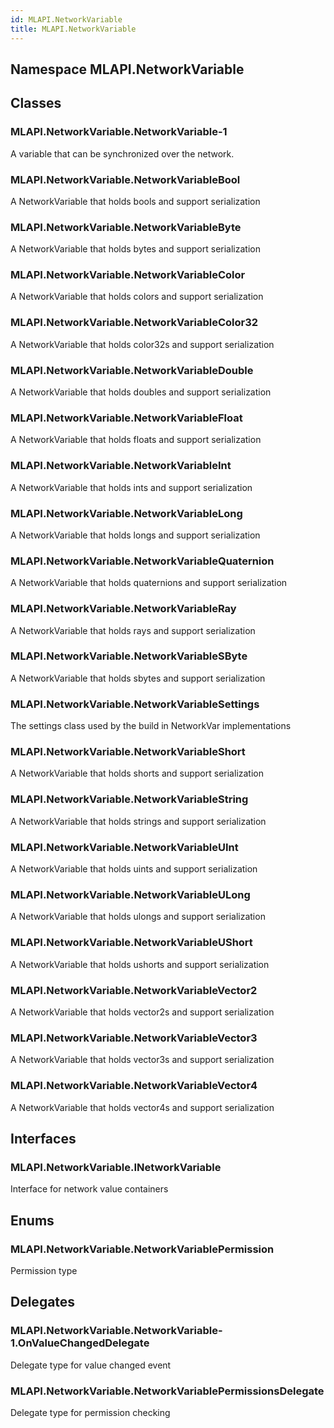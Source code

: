 ```yaml
---  
id: MLAPI.NetworkVariable  
title: MLAPI.NetworkVariable
---
```


## Namespace MLAPI.NetworkVariable

<div class="markdown level0 summary">

</div>

<div class="markdown level0 conceptual">

</div>

<div class="markdown level0 remarks">

</div>

## Classes

### MLAPI.NetworkVariable.NetworkVariable-1

<div class="section">

A variable that can be synchronized over the network.

</div>

### MLAPI.NetworkVariable.NetworkVariableBool

<div class="section">

A NetworkVariable that holds bools and support serialization

</div>

### MLAPI.NetworkVariable.NetworkVariableByte

<div class="section">

A NetworkVariable that holds bytes and support serialization

</div>

### MLAPI.NetworkVariable.NetworkVariableColor

<div class="section">

A NetworkVariable that holds colors and support serialization

</div>

### MLAPI.NetworkVariable.NetworkVariableColor32

<div class="section">

A NetworkVariable that holds color32s and support serialization

</div>

### MLAPI.NetworkVariable.NetworkVariableDouble

<div class="section">

A NetworkVariable that holds doubles and support serialization

</div>

### MLAPI.NetworkVariable.NetworkVariableFloat

<div class="section">

A NetworkVariable that holds floats and support serialization

</div>

### MLAPI.NetworkVariable.NetworkVariableInt

<div class="section">

A NetworkVariable that holds ints and support serialization

</div>

### MLAPI.NetworkVariable.NetworkVariableLong

<div class="section">

A NetworkVariable that holds longs and support serialization

</div>

### MLAPI.NetworkVariable.NetworkVariableQuaternion

<div class="section">

A NetworkVariable that holds quaternions and support serialization

</div>

### MLAPI.NetworkVariable.NetworkVariableRay

<div class="section">

A NetworkVariable that holds rays and support serialization

</div>

### MLAPI.NetworkVariable.NetworkVariableSByte

<div class="section">

A NetworkVariable that holds sbytes and support serialization

</div>

### MLAPI.NetworkVariable.NetworkVariableSettings

<div class="section">

The settings class used by the build in NetworkVar implementations

</div>

### MLAPI.NetworkVariable.NetworkVariableShort

<div class="section">

A NetworkVariable that holds shorts and support serialization

</div>

### MLAPI.NetworkVariable.NetworkVariableString

<div class="section">

A NetworkVariable that holds strings and support serialization

</div>

### MLAPI.NetworkVariable.NetworkVariableUInt

<div class="section">

A NetworkVariable that holds uints and support serialization

</div>

### MLAPI.NetworkVariable.NetworkVariableULong

<div class="section">

A NetworkVariable that holds ulongs and support serialization

</div>

### MLAPI.NetworkVariable.NetworkVariableUShort

<div class="section">

A NetworkVariable that holds ushorts and support serialization

</div>

### MLAPI.NetworkVariable.NetworkVariableVector2

<div class="section">

A NetworkVariable that holds vector2s and support serialization

</div>

### MLAPI.NetworkVariable.NetworkVariableVector3

<div class="section">

A NetworkVariable that holds vector3s and support serialization

</div>

### MLAPI.NetworkVariable.NetworkVariableVector4

<div class="section">

A NetworkVariable that holds vector4s and support serialization

</div>

## Interfaces

### MLAPI.NetworkVariable.INetworkVariable

<div class="section">

Interface for network value containers

</div>

## Enums

### MLAPI.NetworkVariable.NetworkVariablePermission

<div class="section">

Permission type

</div>

## Delegates

### MLAPI.NetworkVariable.NetworkVariable-1.OnValueChangedDelegate

<div class="section">

Delegate type for value changed event

</div>

### MLAPI.NetworkVariable.NetworkVariablePermissionsDelegate

<div class="section">

Delegate type for permission checking

</div>
